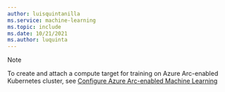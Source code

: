 ```yaml
---
author: luisquintanilla
ms.service: machine-learning
ms.topic: include
ms.date: 10/21/2021
ms.author: luquinta
---
```


> [!NOTE]
> To create and attach a compute target for training on Azure Arc-enabled Kubernetes cluster, see [Configure Azure Arc-enabled Machine Learning](../articles/machine-learning/how-to-attach-arc-kubernetes.md)